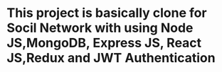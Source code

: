 # This project is basically clone for Socil Network with using Node JS,MongoDB, Express JS, React JS,Redux and JWT Authentication
